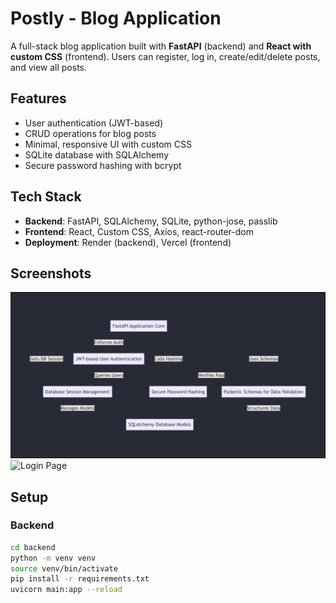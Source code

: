 # Postly - Blog Application

A full-stack blog application built with **FastAPI** (backend) and **React with custom CSS** (frontend). Users can register, log in, create/edit/delete posts, and view all posts.

## Features
- User authentication (JWT-based)
- CRUD operations for blog posts
- Minimal, responsive UI with custom CSS
- SQLite database with SQLAlchemy
- Secure password hashing with bcrypt

## Tech Stack
- **Backend**: FastAPI, SQLAlchemy, SQLite, python-jose, passlib
- **Frontend**: React, Custom CSS, Axios, react-router-dom
- **Deployment**: Render (backend), Vercel (frontend)


## Screenshots
![Flow Page](Flow.png)
![Login Page](screenshots/login.png)

## Setup
### Backend
```bash
cd backend
python -m venv venv
source venv/bin/activate
pip install -r requirements.txt
uvicorn main:app --reload
